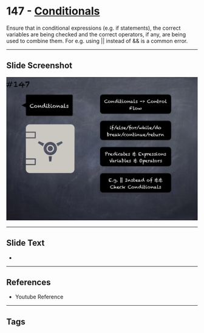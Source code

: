 # 147 - [Conditionals](Conditionals.md)
Ensure that in conditional expressions (e.g. if statements), the correct variables are being checked and the correct operators, if any, are being used to combine them. For e.g. using || instead of && is a common error.
___
## Slide Screenshot
![0147.png](../../images/5.Pitfalls%20and%20Best%20Practices%20201/147.png)
___
## Slide Text
- 
___
## References
- Youtube Reference
___
## Tags